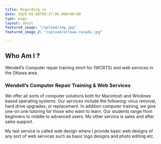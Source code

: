 ```yaml
---
title: Regarding us
date: 2020-05-08T00:37:06.000+00:00
type: page
layout: about
featured_image: "/upload/img.jpg"
featured_image_2: "/upload/ottawa-canada.jpg"

---
```

## **Who Am I ?** 

Wendell’s Computer repair training  short for (WCRTS) and web services in the Ottawa area.

### **Wendell’s** **Computer** **Repair** **Training** **&** **Web Services**

We offer all sorts of computer solutions both for Macintosh and Windows based operating systems. Our services include the following: virus removal, hard drive upgrades, or replacement. In addition  computer training, we give one-on one tutoring for those who want to learn. Our students range from beginners to middle to advanced users. My other service is sales and after sales support.

 My last service is called web design where I provide basic web designs of any sort of web services such as basic logo designs and photo editing etc.